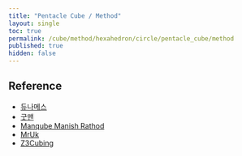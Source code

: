 ```yaml
---
title: "Pentacle Cube / Method"
layout: single
toc: true
permalink: /cube/method/hexahedron/circle/pentacle_cube/method
published: true
hidden: false
---
```


<head>
  <base target="_blank">
</head>



## Reference

- [듀나메스](https://youtu.be/EUtZcvWS_Zc)
- [굿맨](https://youtu.be/exlG6UUVUoA)
- [Manqube Manish Rathod](https://youtu.be/uEic1IiTwRo)
- [MrUk](https://youtu.be/aTKEIkBfxts)
- [Z3Cubing](https://youtu.be/pPL2sUMo5-Y)